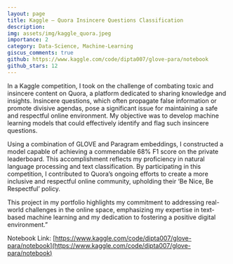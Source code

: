 ```yaml
---
layout: page
title: Kaggle – Quora Insincere Questions Classification
description:
img: assets/img/kaggle_quora.jpeg
importance: 2
category: Data-Science, Machine-Learning
giscus_comments: true
github: https://www.kaggle.com/code/dipta007/glove-para/notebook
github_stars: 12
---
```


In a Kaggle competition, I took on the challenge of combating toxic and insincere content on Quora, a platform dedicated to sharing knowledge and insights. Insincere questions, which often propagate false information or promote divisive agendas, pose a significant issue for maintaining a safe and respectful online environment. My objective was to develop machine learning models that could effectively identify and flag such insincere questions.

Using a combination of GLOVE and Paragram embeddings, I constructed a model capable of achieving a commendable 68% F1 score on the private leaderboard. This accomplishment reflects my proficiency in natural language processing and text classification. By participating in this competition, I contributed to Quora’s ongoing efforts to create a more inclusive and respectful online community, upholding their ‘Be Nice, Be Respectful’ policy.

This project in my portfolio highlights my commitment to addressing real-world challenges in the online space, emphasizing my expertise in text-based machine learning and my dedication to fostering a positive digital environment.”

Notebook Link: [https://www.kaggle.com/code/dipta007/glove-para/notebook](https://www.kaggle.com/code/dipta007/glove-para/notebook)
